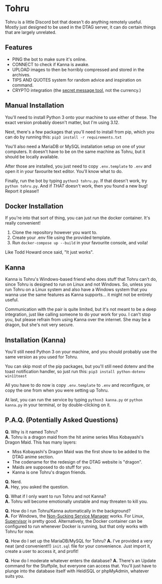 # Tohru
Tohru is a little Discord bot that doesn't do anything remotely useful.  
Mostly just designed to be used in the DTAG server, it can do certain things that are largely unrelated.

## Features
  * PING the bot to make sure it's online.
  * CONNECT to check if Kanna is awake.
  * UPLOAD images to then be horribly compressed and stored in the archives.
  * TIPS AND QUOTES system for random advice and inspiration on command.
  * CRYPTO integration (the [secret message tool](https://github.com/Team-Eeveesauce/crypto), not the currency.)

## Manual Installation
You'll need to install Python 3 onto your machine to use either of these. The exact version probably doesn't matter, but I'm using 3.12.

Next, there's a few packages that you'll need to install from pip, which you can do by running this: `pip3 install -r requirements.txt`

You'll also need a MariaDB or MySQL installation setup on one of your computers. It doesn't have to be on the same machine as Tohru, but it should be locally available.

After those are installed, you just need to copy `.env.template` to `.env` and open it in your favourite text editor. You'll know what to do.

Finally, run the bot by typing `python3 tohru.py`. If that doesn't work, try `python tohru.py`. And if *THAT* doesn't work, then you found a new bug! Report it please!!

## Docker Installation
If you're into that sort of thing, you can just run the docker container. It's really convenient!
1. Clone the repository however you want to.
2. Create your .env file using the provided template.
3. Run `docker-compose up --build` in your favourite console, and voila!

Like Todd Howard once said, "It just works".

## Kanna
Kanna is Tohru's Windows-based friend who does stuff that Tohru can't do, since Tohru is designed to run on Linux and not Windows.
So, unless you run Tohru on a Linux system and also have a Windows system that you wanna use the same features as Kanna supports... it might not be entirely useful.

Communication with the pair is quite limited, but it's not meant to be a deep integration, just like calling someone to do your work for you.
I can't stop you, but please refrain from using Kanna over the internet. She may be a dragon, but she's not very secure.

## Installation (Kanna)
You'll still need Python 3 on your machine, and you should probably use the same version as you used for Tohru.

You can skip most of the pip packages, but you'll still need dotenv and the toast notification handler, so just run this: `pip3 install python-dotenv win11toast`

All you have to do now is copy `.env.template` to `.env` and reconfigure, or copy the one from when you were setting up Tohru.

At last, you can run the service by typing `python3 kanna.py` or `python kanna.py` in your terminal, or by double-clicking on it.

## P.A.Q. (Potentially Asked Questions)
**Q.** Why is it named Tohru?  
**A.** Tohru is a dragon maid from the hit anime series Miss Kobayashi's Dragon Maid. This has many layers:
  * Miss Kobayashi's Dragon Maid was the first show to be added to the DTAG anime section.
  * The codename for the redesign of the DTAG website is "dragon".
  * Maids are supposed to do stuff for you.
  * Kanna is one Tohru's dragon friends.

**Q.** Nerd.  
**A.** Hey, you asked the question.

**Q.** What if I only want to run Tohru and not Kanna?  
**A.** Tohru will become emotionally unstable and may threaten to kill you.

**Q.** How do I run Tohru/Kanna automatically in the background?  
**A.** For Windows, the [Non-Sucking Service Manager](http://nssm.cc/) works. For Linux, [Supervisor](http://supervisord.org/) is pretty good.
Alternatively, the Docker container can be configured to run whenever Docker is running, but that only works with Tohru for now.

**Q.** How do I set up the MariaDB/MySQL for Tohru?
**A.** I've provided a very neat (and convenient!!) `init.sql` file for your convenience. Just import it, create a user to access it, and profit!

**Q.** How do I moderate whatever enters the database?
**A.** There's an Update command for the Stuffpile, but everyone can access that. You'll just have to plunge into the database itself with HeidiSQL or phpMyAdmin, whatever suits you.
